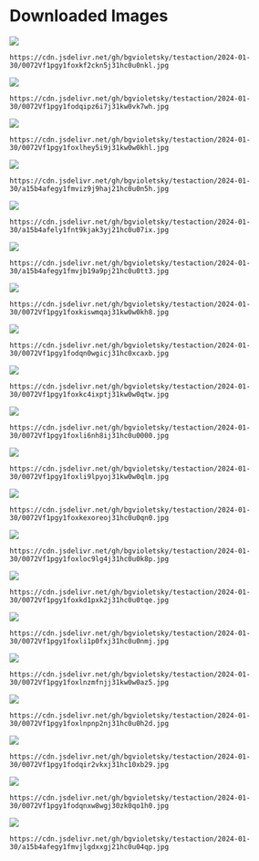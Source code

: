 # Downloaded Images

![](https://cdn.jsdelivr.net/gh/bgvioletsky/testaction/2024-01-30/0072Vf1pgy1foxkf2ckn5j31hc0u0nkl.jpg)
```
https://cdn.jsdelivr.net/gh/bgvioletsky/testaction/2024-01-30/0072Vf1pgy1foxkf2ckn5j31hc0u0nkl.jpg
```
![](https://cdn.jsdelivr.net/gh/bgvioletsky/testaction/2024-01-30/0072Vf1pgy1fodqipz6i7j31kw0vk7wh.jpg)
```
https://cdn.jsdelivr.net/gh/bgvioletsky/testaction/2024-01-30/0072Vf1pgy1fodqipz6i7j31kw0vk7wh.jpg
```
![](https://cdn.jsdelivr.net/gh/bgvioletsky/testaction/2024-01-30/0072Vf1pgy1foxlhey5i9j31kw0w0khl.jpg)
```
https://cdn.jsdelivr.net/gh/bgvioletsky/testaction/2024-01-30/0072Vf1pgy1foxlhey5i9j31kw0w0khl.jpg
```
![](https://cdn.jsdelivr.net/gh/bgvioletsky/testaction/2024-01-30/a15b4afegy1fmviz9j9haj21hc0u0n5h.jpg)
```
https://cdn.jsdelivr.net/gh/bgvioletsky/testaction/2024-01-30/a15b4afegy1fmviz9j9haj21hc0u0n5h.jpg
```
![](https://cdn.jsdelivr.net/gh/bgvioletsky/testaction/2024-01-30/a15b4afely1fnt9kjak3yj21hc0u07ix.jpg)
```
https://cdn.jsdelivr.net/gh/bgvioletsky/testaction/2024-01-30/a15b4afely1fnt9kjak3yj21hc0u07ix.jpg
```
![](https://cdn.jsdelivr.net/gh/bgvioletsky/testaction/2024-01-30/a15b4afegy1fmvjb19a9pj21hc0u0tt3.jpg)
```
https://cdn.jsdelivr.net/gh/bgvioletsky/testaction/2024-01-30/a15b4afegy1fmvjb19a9pj21hc0u0tt3.jpg
```
![](https://cdn.jsdelivr.net/gh/bgvioletsky/testaction/2024-01-30/0072Vf1pgy1foxkiswmqaj31kw0w0kh8.jpg)
```
https://cdn.jsdelivr.net/gh/bgvioletsky/testaction/2024-01-30/0072Vf1pgy1foxkiswmqaj31kw0w0kh8.jpg
```
![](https://cdn.jsdelivr.net/gh/bgvioletsky/testaction/2024-01-30/0072Vf1pgy1fodqn0wgicj31hc0xcaxb.jpg)
```
https://cdn.jsdelivr.net/gh/bgvioletsky/testaction/2024-01-30/0072Vf1pgy1fodqn0wgicj31hc0xcaxb.jpg
```
![](https://cdn.jsdelivr.net/gh/bgvioletsky/testaction/2024-01-30/0072Vf1pgy1foxkc4ixptj31kw0w0qtw.jpg)
```
https://cdn.jsdelivr.net/gh/bgvioletsky/testaction/2024-01-30/0072Vf1pgy1foxkc4ixptj31kw0w0qtw.jpg
```
![](https://cdn.jsdelivr.net/gh/bgvioletsky/testaction/2024-01-30/0072Vf1pgy1foxli6nh8ij31hc0u0000.jpg)
```
https://cdn.jsdelivr.net/gh/bgvioletsky/testaction/2024-01-30/0072Vf1pgy1foxli6nh8ij31hc0u0000.jpg
```
![](https://cdn.jsdelivr.net/gh/bgvioletsky/testaction/2024-01-30/0072Vf1pgy1foxli9lpyoj31kw0w0qlm.jpg)
```
https://cdn.jsdelivr.net/gh/bgvioletsky/testaction/2024-01-30/0072Vf1pgy1foxli9lpyoj31kw0w0qlm.jpg
```
![](https://cdn.jsdelivr.net/gh/bgvioletsky/testaction/2024-01-30/0072Vf1pgy1foxkexoreoj31hc0u0qn0.jpg)
```
https://cdn.jsdelivr.net/gh/bgvioletsky/testaction/2024-01-30/0072Vf1pgy1foxkexoreoj31hc0u0qn0.jpg
```
![](https://cdn.jsdelivr.net/gh/bgvioletsky/testaction/2024-01-30/0072Vf1pgy1foxloc9lg4j31hc0u0k8p.jpg)
```
https://cdn.jsdelivr.net/gh/bgvioletsky/testaction/2024-01-30/0072Vf1pgy1foxloc9lg4j31hc0u0k8p.jpg
```
![](https://cdn.jsdelivr.net/gh/bgvioletsky/testaction/2024-01-30/0072Vf1pgy1foxkd1pxk2j31hc0u0tqe.jpg)
```
https://cdn.jsdelivr.net/gh/bgvioletsky/testaction/2024-01-30/0072Vf1pgy1foxkd1pxk2j31hc0u0tqe.jpg
```
![](https://cdn.jsdelivr.net/gh/bgvioletsky/testaction/2024-01-30/0072Vf1pgy1foxli1p0fxj31hc0u0nmj.jpg)
```
https://cdn.jsdelivr.net/gh/bgvioletsky/testaction/2024-01-30/0072Vf1pgy1foxli1p0fxj31hc0u0nmj.jpg
```
![](https://cdn.jsdelivr.net/gh/bgvioletsky/testaction/2024-01-30/0072Vf1pgy1foxlnzmfnjj31kw0w0az5.jpg)
```
https://cdn.jsdelivr.net/gh/bgvioletsky/testaction/2024-01-30/0072Vf1pgy1foxlnzmfnjj31kw0w0az5.jpg
```
![](https://cdn.jsdelivr.net/gh/bgvioletsky/testaction/2024-01-30/0072Vf1pgy1foxlnpnp2nj31hc0u0h2d.jpg)
```
https://cdn.jsdelivr.net/gh/bgvioletsky/testaction/2024-01-30/0072Vf1pgy1foxlnpnp2nj31hc0u0h2d.jpg
```
![](https://cdn.jsdelivr.net/gh/bgvioletsky/testaction/2024-01-30/0072Vf1pgy1fodqir2vkxj31hc10xb29.jpg)
```
https://cdn.jsdelivr.net/gh/bgvioletsky/testaction/2024-01-30/0072Vf1pgy1fodqir2vkxj31hc10xb29.jpg
```
![](https://cdn.jsdelivr.net/gh/bgvioletsky/testaction/2024-01-30/0072Vf1pgy1fodqnxw8wgj30zk0qo1h0.jpg)
```
https://cdn.jsdelivr.net/gh/bgvioletsky/testaction/2024-01-30/0072Vf1pgy1fodqnxw8wgj30zk0qo1h0.jpg
```
![](https://cdn.jsdelivr.net/gh/bgvioletsky/testaction/2024-01-30/a15b4afegy1fmvjlgdxxgj21hc0u04qp.jpg)
```
https://cdn.jsdelivr.net/gh/bgvioletsky/testaction/2024-01-30/a15b4afegy1fmvjlgdxxgj21hc0u04qp.jpg
```
